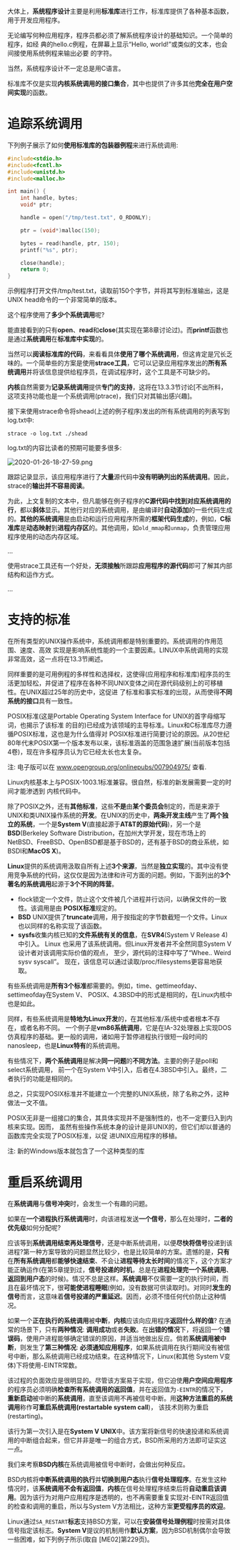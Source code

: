大体上，**系统程序设计**主要是利用**标准库**进行工作，标准库提供了各种基本函数，用于开发应用程序。

无论编写何种应用程序，程序员都必须了解系统程序设计的基础知识。一个简单的程序，如经 典的hello.c例程，在屏幕上显示“Hello, world!”或类似的文本，也会间接使用系统例程来输出必要 的字符。

当然，系统程序设计不一定总是用C语言。

标准库不仅是实现**内核系统调用的接口集合**，其中也提供了许多其他**完全在用户空间实现**的函数。

# 追踪系统调用

下列例子展示了如何**使用标准库的包装器例程**来进行系统调用:

```c
#include<stdio.h> 
#include<fcntl.h> 
#include<unistd.h> 
#include<malloc.h> 

int main() { 
    int handle, bytes; 
    void* ptr; 

    handle = open("/tmp/test.txt", O_RDONLY); 

    ptr = (void*)malloc(150); 

    bytes = read(handle, ptr, 150); 
    printf("%s", ptr); 

    close(handle); 
    return 0; 
}
```

示例程序打开文件/tmp/test.txt，读取前150个字节，并将其写到标准输出，这是UNIX head命令的一个非常简单的版本。

这个程序使用了**多少个系统调用**呢? 

能直接看到的只有**open**、**read**和**close**(其实现在第8章讨论过)。而**printf**函数也是通过**系统调用**在**标准库中实现**的。

当然可以**阅读标准库的代码**，来看看具体**使用了哪个系统调用**，但这肯定是冗长乏味的。一个简单些的方案是使用**strace工具**，它可以记录应用程序发出的**所有系统调用**并将该信息提供给程序员，在调试程序时，这个工具是不可缺少的。

**内核**自然需要为**记录系统调用**提供**专门的支持**，这将在13.3.3节讨论\[不出所料，这项支持功能也是一个系统调用(ptrace)，我们只对其输出感兴趣]。

接下来使用strace命令将shead(上述的例子程序)发出的所有系统调用的列表写到log.txt中:

```
strace -o log.txt ./shead
```

log.txt的内容比读者的预期可能要多很多:

![2020-01-26-18-27-59.png](./images/2020-01-26-18-27-59.png)

跟踪记录显示，该应用程序进行了**大量**源代码中**没有明确列出的系统调用**。因此，strace的**输出并不容易阅读**。

为此，上文复制的文本中，但凡能够在例子程序的**C源代码中找到对应系统调用的行**，都以**斜体**显示。其他行对应的系统调用，是由编译时**自动添加**的一些代码生成的。**其他的系统调用**是由启动和运行应用程序所需的**框架代码生成**的，例如，**C标准库**是**动态映射**到**进程内存区**的。其他调用，如`old_mmap`和`unmap`，负责管理应用程序使用的动态内存区域。

...

使用strace工具还有一个好处，**无须接触**所跟踪**应用程序的源代码**即可了解其内部结构和运作方式。

...

# 支持的标准

在所有类型的UNIX操作系统中，系统调用都是特别重要的。系统调用的作用范围、速度、高效 实现是影响系统性能的一个主要因素。LINUX中系统调用的实现非常高效，这一点将在13.3节阐述。

同样重要的是可用例程的多样性和选择权，这使得(应用程序和标准库)程序员的生活更加轻松，并促进了程序在各种不同UNIX变体之间在源代码级别上的可移植性。在UNIX超过25年的历史中，这促进 了标准和事实标准的出现，从而使得**不同系统的接口**具有一致性。

POSIX标准(这是Portable Operating System Interface for UNIX的首字母缩写词，也揭示了该标准 的目的)已经成为该领域的主导标准。Linux和C标准库尽力遵循POSIX标准，这也是为什么值得对 POSIX标准进行简要讨论的原因。从20世纪80年代末POSIX第一个版本发布以来，该标准涵盖的范围急速扩展(当前版本包括4卷)，现在许多程序员认为它已经太长也太复杂。

注: 电子版可以在 www.opengroup.org/onlinepubs/007904975/ 查看.

Linux内核基本上与POSIX-1003.1标准兼容。很自然，标准的新发展需要一定的时间才能渗透到 内核代码中。

除了POSIX之外，还有**其他标准**，这些**不是**由**某个委员会**制定的，而是来源于UNIX和类UNIX操作系统的**开发**。在UNIX的历史中，**两条开发主线**产生了**两个独立的系统**，一个是**System V**(直接起源于**AT&T的原始代码**)，另一个是**BSD**(Berkeley Software Distribution，在加州大学开发，现在市场上的NetBSD、FreeBSD、OpenBSD都是基于BSD的，还有基于BSD的商业系统，如BSDI和**MacOS X**)。

**Linux**提供的系统调用汲取自所有上述**3个来源**，当然是**独立实现**的。其中没有使用竞争系统的代码，这仅仅是因为法律和许可方面的问题。例如，下面列出的**3个著名的系统调用**起源于**3个不同的阵营**。

- flock锁定一个文件，防止这个文件被几个进程并行访问，以确保文件的一致性。该调用是由 **POSIX标准**规定的。
- **BSD** UNIX提供了**truncate**调用，用于按指定的字节数截短一个文件。Linux也以同样的名称实现了该函数。
- **sysfs**收集内核已知的**文件系统有关的信息**，在**SVR4**(System V Release 4)中引入。 Linux 也采用了该系统调用。但Linux开发者并不全然同意System V设计者对该调用实际价值的观点， 至少，源代码的注释中写了“Whee.. Weird sysv syscall”。 现在，该信息可以通过读取/proc/filesystems更容易地获取。

有些系统调用是**所有3个标准**都需要的。例如，time、gettimeofday、settimeofday在System V、 POSIX、4.3BSD中的形式是相同的，在Linux内核中也是如此。

同样，有些系统调用是**特地为Linux开发**的，在其他标准/系统中或者根本不存在，或者名称不同。 一个例子是**vm86系统调用**，它是在IA-32处理器上实现DOS仿真程序的基础。更一般的调用，诸如用于暂停进程执行很短一段时间的nanosleep，也是**Linux特有**的系统调用。

有些情况下，**两个系统调用**是解决**同一问题**的**不同方法**。主要的例子是poll和select系统调用， 前一个在System V中引入，后者在4.3BSD中引入。最终，二者执行的功能是相同的。

总之，只实现POSIX标准并不能建立一个完整的UNIX系统，除了名称之外，这种做法一文不值。

POSIX无非是一组接口的集合，其具体实现并不是强制性的，也不一定要归入到内核来实现。因而， 虽然有些操作系统本身的设计是非UNIX的，但它们却以普通的函数库完全实现了POSIX标准，以促 进UNIX应用程序的移植。

注: 新的Windows版本就包含了一个这种类型的库

# 重启系统调用

在**系统调用**与**信号冲突**时，会发生一个有趣的问题。

如果在**一个进程执行系统调用**时，向该进程发送**一个信号**，那么在处理时，**二者的优先级**如何分配呢? 

应该等到**系统调用结束再处理信号**，还是中断系统调用，以便**尽快将信号**投递到该进程?第一种方案导致的问题显然比较少，也是比较简单的方案。遗憾的是，**只有**在**所有系统调用**都**能够快速结束**、不会让**进程等待太长时间**的情况下，这个方案才能正确运作(在第5章提到过，**信号投递的时机**，总是在**进程处理完一个系统调用**、**返回到用户态**的时候)。情况不总是这样。**系统调用**不仅需要一定的执行时间，而且在最坏情况下，很**可能使进程睡眠**(例如，没有数据可供读取时)。对同时**发生的信号**而言，这意味着**信号投递的严重延迟**。因而，必须不惜任何代价防止这种情况。

如果一个**正在执行的系统调用**被**中断**，**内核**应该向应用程序**返回什么样的值**? 在通常的场景下，只有**两种情况**: **调用成功**或者**失败**。在**出错的情况**下，将返回一个**错误码**，使用户进程能够确定错误的原因，并适当地做出反应。倘若**系统调用被中断**，则发生了**第三种情况**: **必须通知应用程序**，如果系统调用在执行期间没有被信号中断，那么系统调用已经成功结束。在这种情况下，Linux(和其他 System V变体)下将使用-EINTR常数。

该过程的负面效应是很明显的。尽管该方案易于实现，但它迫使**用户空间应用程序**的程序员必须明确**检查所有系统调用的返回值**，并在返回值为`-EINTR`的情况下，**重新启动**被中断的**系统调用**，直至该调用不再被信号中断。用**这种方法重启的系统调用**称作**可重启系统调用(restartable system call**)， 该技术则称为重启(restarting)。

该行为第一次引入是在**System V UNIX**中。该方案将新信号的快速投递和系统调用的中断组合起来，但它并非是唯一的组合方式，BSD所采用的方法即可证实这一点。

我们来考察**BSD内核**在系统调用被信号中断时，会做出何种反应。

BSD内核将**中断系统调用的执行**并**切换到用户态**执行**信号处理程序**。在发生这种情况时，该**系统调用不会有返回值**，**内核**在信号处理程序结束后将**自动重启该调用**。因为该行为对用户应用程序是透明的，也不再需要重复实现对-EINTR返回值的检查和调用的重启，所以与System V方法相比，这种方案**更受程序员的欢迎**。

Linux通过`SA_RESTART`**标志**支持BSD方案，可以在**安装信号处理例程**时按需对具体信号指定该标志。**System V**提议的机制用作**默认方案**，因为BSD机制偶尔会导致一些困难，如下列例子所示(取自 \[ME02]第229页)。
